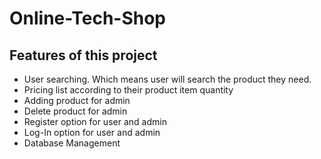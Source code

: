 # Online-Tech-Shop
## Features of this project
- User searching. Which means user will search the product they need.
-	Pricing list according to their product item quantity
-	Adding product for admin
-	Delete product for admin
-	Register option for user and admin
-	Log-In option for user and admin
-	Database Management

